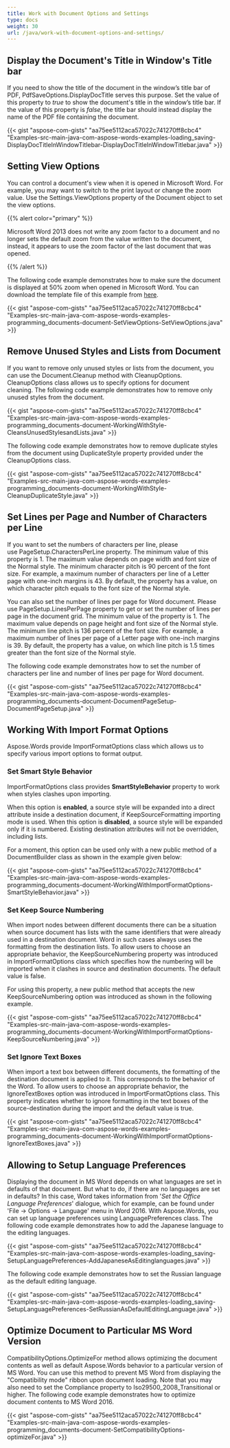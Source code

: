 ```yaml
---
title: Work with Document Options and Settings
type: docs
weight: 30
url: /java/work-with-document-options-and-settings/
---
```


## **Display the Document's Title in Window's Title bar**

If you need to show the title of the document in the window’s title bar of PDF, PdfSaveOptions.DisplayDocTitle serves this purpose. Set the value of this property to *true* to show the document's title in the window’s title bar. If the value of this property is *false*, the title bar should instead display the name of the PDF file containing the document.

{{< gist "aspose-com-gists" "aa75ee5112aca57022c741270ff8cbc4" "Examples-src-main-java-com-aspose-words-examples-loading_saving-DisplayDocTitleInWindowTitlebar-DisplayDocTitleInWindowTitlebar.java" >}}

## **Setting View Options**

You can control a document's view when it is opened in Microsoft Word. For example, you may want to switch to the print layout or change the zoom value. Use the Settings.ViewOptions property of the Document object to set the view options.

{{% alert color="primary" %}} 

Microsoft Word 2013 does not write any zoom factor to a document and no longer sets the default zoom from the value written to the document, instead, it appears to use the zoom factor of the last document that was opened.

{{% /alert %}} 

The following code example demonstrates how to make sure the document is displayed at 50% zoom when opened in Microsoft Word. You can download the template file of this example from [here](https://github.com/aspose-words/Aspose.Words-for-Java/tree/master/Examples/src/main/resources/Document/TestFile.doc).

{{< gist "aspose-com-gists" "aa75ee5112aca57022c741270ff8cbc4" "Examples-src-main-java-com-aspose-words-examples-programming_documents-document-SetViewOptions-SetViewOptions.java" >}}

## **Remove Unused Styles and Lists from Document**

If you want to remove only unused styles or lists from the document, you can use the Document.Cleanup method with CleanupOptions. CleanupOptions class allows us to specify options for document cleaning. The following code example demonstrates how to remove only unused styles from the document. 

{{< gist "aspose-com-gists" "aa75ee5112aca57022c741270ff8cbc4" "Examples-src-main-java-com-aspose-words-examples-programming_documents-document-WorkingWithStyle-CleansUnusedStylesandLists.java" >}}

The following code example demonstrates how to remove duplicate styles from the document using DuplicateStyle property provided under the CleanupOptions class.

{{< gist "aspose-com-gists" "aa75ee5112aca57022c741270ff8cbc4" "Examples-src-main-java-com-aspose-words-examples-programming_documents-document-WorkingWithStyle-CleanupDuplicateStyle.java" >}}


## **Set Lines per Page and Number of Characters per Line**

If you want to set the numbers of characters per line, please use PageSetup.CharactersPerLine property. The minimum value of this property is 1. The maximum value depends on page width and font size of the Normal style. The minimum character pitch is 90 percent of the font size. For example, a maximum number of characters per line of a Letter page with one-inch margins is 43. By default, the property has a value, on which character pitch equals to the font size of the Normal style.

You can also set the number of lines per page for Word document. Please use PageSetup.LinesPerPage property to get or set the number of lines per page in the document grid. The minimum value of the property is 1. The maximum value depends on page height and font size of the Normal style. The minimum line pitch is 136 percent of the font size. For example, a maximum number of lines per page of a Letter page with one-inch margins is 39. By default, the property has a value, on which line pitch is 1.5 times greater than the font size of the Normal style.

The following code example demonstrates how to set the number of characters per line and number of lines per page for Word document. 

{{< gist "aspose-com-gists" "aa75ee5112aca57022c741270ff8cbc4" "Examples-src-main-java-com-aspose-words-examples-programming_documents-document-DocumentPageSetup-DocumentPageSetup.java" >}}

## **Working With Import Format Options**

Aspose.Words provide ImportFormatOptions class which allows us to specify various import options to format output.

### **Set Smart Style Behavior**

ImportFormatOptions class provides **SmartStyleBehavior** property to work when styles clashes upon importing.

When this option is **enabled**, a source style will be expanded into a direct attribute inside a destination document, if KeepSourceFormatting importing mode is used.
When this option is **disabled**, a source style will be expanded only if it is numbered. Existing destination attributes will not be overridden, including lists.

For a moment, this option can be used only with a new public method of a DocumentBuilder class as shown in the example given below:

{{< gist "aspose-com-gists" "aa75ee5112aca57022c741270ff8cbc4" "Examples-src-main-java-com-aspose-words-examples-programming_documents-document-WorkingWithImportFormatOptions-SmartStyleBehavior.java" >}}

### **Set Keep Source Numbering**

When import nodes between different documents there can be a situation when source document has lists with the same identifiers that were already used in a destination document. Word in such cases always uses the formatting from the destination lists. To allow users to choose an appropriate behavior, the KeepSourceNumbering property was introduced in ImportFormatOptions class which specifies how the numbering will be imported when it clashes in source and destination documents. The default value is false.

For using this property, a new public method that accepts the new KeepSourceNumbering option was introduced as shown in the following example. 

{{< gist "aspose-com-gists" "aa75ee5112aca57022c741270ff8cbc4" "Examples-src-main-java-com-aspose-words-examples-programming_documents-document-WorkingWithImportFormatOptions-KeepSourceNumbering.java" >}}

### **Set Ignore Text Boxes**

When import a text box between different documents, the formatting of the destination document is applied to it. This corresponds to the behavior of the Word. To allow users to choose an appropriate behavior, the IgnoreTextBoxes option was introduced in ImportFormatOptions class. This property indicates whether to ignore formatting in the text boxes of the source-destination during the import and the default value is true.

{{< gist "aspose-com-gists" "aa75ee5112aca57022c741270ff8cbc4" "Examples-src-main-java-com-aspose-words-examples-programming_documents-document-WorkingWithImportFormatOptions-IgnoreTextBoxes.java" >}}

## **Allowing to Setup Language Preferences**

Displaying the document in MS Word depends on what languages are set in defaults of that document. But what to do, if there are no languages are set in defaults? In this case, Word takes information from '*Set the Office Language Preferences*' dialogue, which for example, can be found under 'File -> Options -> Language' menu in Word 2016. With Aspose.Words, you can set up language preferences using LanguagePreferences class. The following code example demonstrates how to add the Japanese language to the editing languages. 

{{< gist "aspose-com-gists" "aa75ee5112aca57022c741270ff8cbc4" "Examples-src-main-java-com-aspose-words-examples-loading_saving-SetupLanguagePreferences-AddJapaneseAsEditinglanguages.java" >}}

The following code example demonstrates how to set the Russian language as the default editing language.

{{< gist "aspose-com-gists" "aa75ee5112aca57022c741270ff8cbc4" "Examples-src-main-java-com-aspose-words-examples-loading_saving-SetupLanguagePreferences-SetRussianAsDefaultEditingLanguage.java" >}}

## **Optimize Document to Particular MS Word Version**

CompatibilityOptions.OptimizeFor method allows optimizing the document contents as well as default Aspose.Words behavior to a particular version of MS Word. You can use this method to prevent MS Word from displaying the "Compatibility mode" ribbon upon document loading. Note that you may also need to set the Compliance property to Iso29500_2008_Transitional or higher. The following code example demonstrates how to optimize document contents to MS Word 2016.

{{< gist "aspose-com-gists" "aa75ee5112aca57022c741270ff8cbc4" "Examples-src-main-java-com-aspose-words-examples-programming_documents-document-SetCompatibilityOptions-optimizeFor.java" >}}
